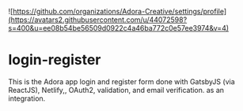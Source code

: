 ![https://github.com/organizations/Adora-Creative/settings/profile](https://avatars2.githubusercontent.com/u/44072598?s=400&u=ee08b54be56509d0922c4a46ba772c0e57ee3974&v=4)

# login-register
This is the Adora app login and register form done with GatsbyJS (via ReactJS), Netlify,, OAuth2, validation, and email verification. as an integration.

